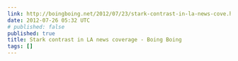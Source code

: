 ```yaml
---
link: http://boingboing.net/2012/07/23/stark-contrast-in-la-news-cove.html
date: 2012-07-26 05:32 UTC
# published: false
published: true
title: Stark contrast in LA news coverage - Boing Boing
tags: []
---
```



